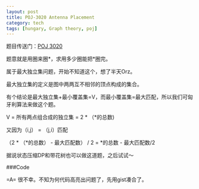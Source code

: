 ```yaml
---
layout: post
title: POJ-3020 Antenna Placement 
category: tech
tags: [hungary, Graph theory, poj]
---
```


题目传送门：<a href = "http://poj.org/problem?id=3020" >POJ 3020</a>

<p>题意就是用圈来圈*，求用多少圈能把*圈完。</p>

属于最大独立集问题，开始不知道这个，想了半天Orz。

最大独立集的定义是图中两两互不相邻的顶点构成的集合。

<p>有个结论是最大独立集+最小覆盖集=V，而最小覆盖集=最大匹配，所以我们可匈牙利算法来做这个题。</p>

<p>V = 所有两点组合成的独立集 = 2 * （*的总数)</p>

<p>又因为（i,j） = （j,i）匹配</p>

<p>（2 * （*的总数） - 最大匹配数） / 2 = *的总数 - 最大匹配数/2</p>

据说状态压缩DP和带花树也可以做这道题，之后试试～

###Code

<script src="https://gist.github.com/3550546.js"> </script>

=A= 很不幸。不知为何代码高亮出问题了，先用gist凑合了。

